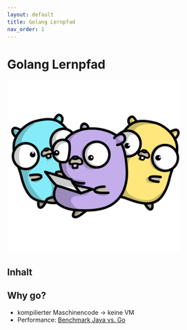 ```yaml
---
layout: default
title: Golang Lernpfad
nav_order: 1
---
```


# Golang Lernpfad

<img src="images/learning_group_gophers.png" alt="learning_gophers" width="400"/>


## Inhalt 

## Why go?
- kompilierter Maschinencode -> keine VM
- Performance: [Benchmark Java vs. Go](https://benchmarksgame-team.pages.debian.net/benchmarksgame/fastest/go.html)